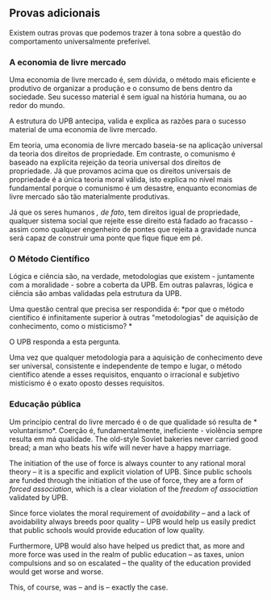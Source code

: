 ## Provas adicionais

Existem outras provas que podemos trazer à tona sobre a questão do comportamento universalmente preferível.

### A economia de livre mercado

Uma economia de livre mercado é, sem dúvida, o método mais eficiente e produtivo de organizar a produção e o consumo de bens dentro da sociedade. Seu sucesso material é sem igual na história humana, ou ao redor do mundo.

A estrutura do UPB antecipa, valida e explica as razões para o sucesso material de uma economia de livre mercado.

Em teoria, uma economia de livre mercado baseia-se na aplicação universal da teoria dos direitos de propriedade. Em contraste, o comunismo é baseado na explícita rejeição da teoria universal dos direitos de propriedade. Já que provamos acima que os direitos universais de propriedade é a única teoria moral válida, isto explica no nível mais fundamental porque o comunismo é um desastre, enquanto economias de livre mercado são tão materialmente produtivas.

Já que os seres humanos *, de fato*, tem direitos igual de propriedade, qualquer sistema social que rejeite esse direito está fadado ao fracasso - assim como qualquer engenheiro de pontes que rejeita a gravidade nunca será capaz de construir uma ponte que fique fique em pé.

### O Método Científico

Lógica e ciência são, na verdade, metodologias que existem - juntamente com a moralidade - sobre a coberta da UPB. Em outras palavras, lógica e ciência são ambas validadas pela estrutura da UPB.

Uma questão central que precisa ser respondida é: *por que o método científico é infinitamente superior à outras "metodologias" de aquisição de conhecimento, como o misticismo? *

O UPB responda a esta pergunta.

Uma vez que qualquer metodologia para a aquisição de conhecimento deve ser universal, consistente e independente de tempo e lugar, o método científico atende a esses requisitos, enquanto o irracional e subjetivo misticismo é o exato oposto desses requisitos.

### Educação pública

Um princípio central do livre mercado é o de que qualidade só resulta de * voluntarismo*. Coerção é, fundamentalmente, ineficiente - violência sempre resulta em má qualidade. The old-style Soviet bakeries never carried good bread; a man who beats his wife will never have a happy marriage.

The initiation of the use of force is always counter to any rational moral theory – it is a specific and explicit violation of UPB. Since public schools are funded through the initiation of the use of force, they are a form of *forced association*, which is a clear violation of the *freedom of association* validated by UPB.

Since force violates the moral requirement of *avoidability* – and a lack of avoidability always breeds poor quality – UPB would help us easily predict that public schools would provide education of low quality.

Furthermore, UPB would also have helped us predict that, as more and more force was used in the realm of public education – as taxes, union compulsions and so on escalated – the quality of the education provided would get worse and worse.

This, of course, was – and is – exactly the case.